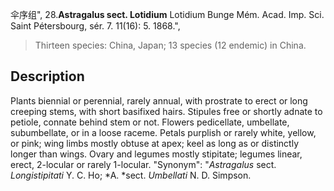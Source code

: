 伞序组",
28.**Astragalus sect. Lotidium** Lotidium Bunge Mém. Acad. Imp. Sci. Saint Pétersbourg, sér. 7. 11(16): 5. 1868.",

> Thirteen species: China, Japan; 13 species (12 endemic) in China.

## Description
Plants biennial or perennial, rarely annual, with prostrate to erect or long creeping stems, with short basifixed hairs. Stipules free or shortly adnate to petiole, connate behind stem or not. Flowers pedicellate, umbellate, subumbellate, or in a loose raceme. Petals purplish or rarely white, yellow, or pink; wing limbs mostly obtuse at apex; keel as long as or distinctly longer than wings. Ovary and legumes mostly stipitate; legumes linear, erect, 2-locular or rarely 1-locular.
  "Synonym": "*Astragalus* sect. *Longistipitati* Y. C. Ho; *A. *sect. *Umbellati* N. D. Simpson.
